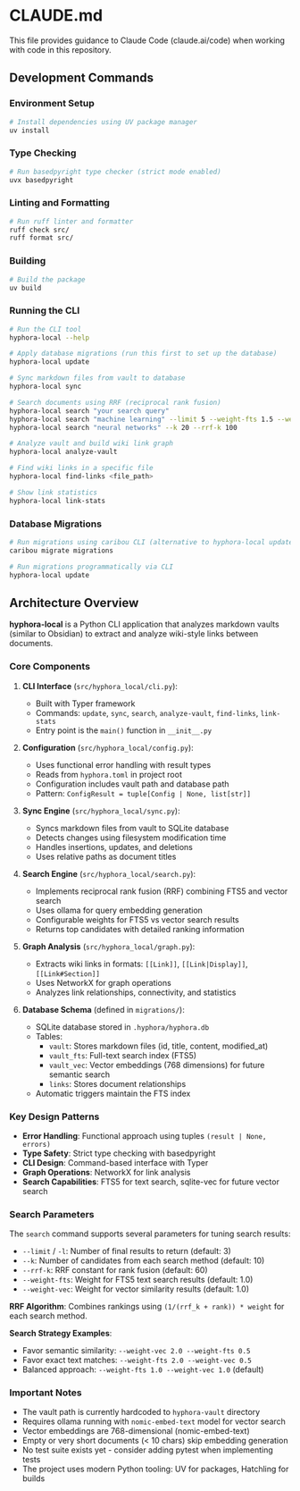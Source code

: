 # CLAUDE.md

This file provides guidance to Claude Code (claude.ai/code) when working with code in this repository.

## Development Commands

### Environment Setup

```bash
# Install dependencies using UV package manager
uv install
```

### Type Checking

```bash
# Run basedpyright type checker (strict mode enabled)
uvx basedpyright
```

### Linting and Formatting

```bash
# Run ruff linter and formatter
ruff check src/
ruff format src/
```

### Building

```bash
# Build the package
uv build
```

### Running the CLI

```bash
# Run the CLI tool
hyphora-local --help

# Apply database migrations (run this first to set up the database)
hyphora-local update

# Sync markdown files from vault to database
hyphora-local sync

# Search documents using RRF (reciprocal rank fusion)
hyphora-local search "your search query"
hyphora-local search "machine learning" --limit 5 --weight-fts 1.5 --weight-vec 0.8
hyphora-local search "neural networks" --k 20 --rrf-k 100

# Analyze vault and build wiki link graph
hyphora-local analyze-vault

# Find wiki links in a specific file
hyphora-local find-links <file_path>

# Show link statistics
hyphora-local link-stats
```

### Database Migrations

```bash
# Run migrations using caribou CLI (alternative to hyphora-local update)
caribou migrate migrations

# Run migrations programmatically via CLI
hyphora-local update
```

## Architecture Overview

**hyphora-local** is a Python CLI application that analyzes markdown vaults (similar to Obsidian) to extract and
analyze wiki-style links between documents.

### Core Components

1. **CLI Interface** (`src/hyphora_local/cli.py`):

   - Built with Typer framework
   - Commands: `update`, `sync`, `search`, `analyze-vault`, `find-links`, `link-stats`
   - Entry point is the `main()` function in `__init__.py`

2. **Configuration** (`src/hyphora_local/config.py`):

   - Uses functional error handling with result types
   - Reads from `hyphora.toml` in project root
   - Configuration includes vault path and database path
   - Pattern: `ConfigResult = tuple[Config | None, list[str]]`

3. **Sync Engine** (`src/hyphora_local/sync.py`):

   - Syncs markdown files from vault to SQLite database
   - Detects changes using filesystem modification time
   - Handles insertions, updates, and deletions
   - Uses relative paths as document titles

4. **Search Engine** (`src/hyphora_local/search.py`):

   - Implements reciprocal rank fusion (RRF) combining FTS5 and vector search
   - Uses ollama for query embedding generation
   - Configurable weights for FTS5 vs vector search results
   - Returns top candidates with detailed ranking information

5. **Graph Analysis** (`src/hyphora_local/graph.py`):

   - Extracts wiki links in formats: `[[Link]]`, `[[Link|Display]]`, `[[Link#Section]]`
   - Uses NetworkX for graph operations
   - Analyzes link relationships, connectivity, and statistics

6. **Database Schema** (defined in `migrations/`):
   - SQLite database stored in `.hyphora/hyphora.db`
   - Tables:
     - `vault`: Stores markdown files (id, title, content, modified_at)
     - `vault_fts`: Full-text search index (FTS5)
     - `vault_vec`: Vector embeddings (768 dimensions) for future semantic search
     - `links`: Stores document relationships
   - Automatic triggers maintain the FTS index

### Key Design Patterns

- **Error Handling**: Functional approach using tuples `(result | None, errors)`
- **Type Safety**: Strict type checking with basedpyright
- **CLI Design**: Command-based interface with Typer
- **Graph Operations**: NetworkX for link analysis
- **Search Capabilities**: FTS5 for text search, sqlite-vec for future vector search

### Search Parameters

The `search` command supports several parameters for tuning search results:

- `--limit` / `-l`: Number of final results to return (default: 3)
- `--k`: Number of candidates from each search method (default: 10)
- `--rrf-k`: RRF constant for rank fusion (default: 60)
- `--weight-fts`: Weight for FTS5 text search results (default: 1.0)
- `--weight-vec`: Weight for vector similarity results (default: 1.0)

**RRF Algorithm**: Combines rankings using `(1/(rrf_k + rank)) * weight` for each search method.

**Search Strategy Examples**:
- Favor semantic similarity: `--weight-vec 2.0 --weight-fts 0.5`
- Favor exact text matches: `--weight-fts 2.0 --weight-vec 0.5`
- Balanced approach: `--weight-fts 1.0 --weight-vec 1.0` (default)

### Important Notes

- The vault path is currently hardcoded to `hyphora-vault` directory
- Requires ollama running with `nomic-embed-text` model for vector search
- Vector embeddings are 768-dimensional (nomic-embed-text)
- Empty or very short documents (< 10 chars) skip embedding generation
- No test suite exists yet - consider adding pytest when implementing tests
- The project uses modern Python tooling: UV for packages, Hatchling for builds

